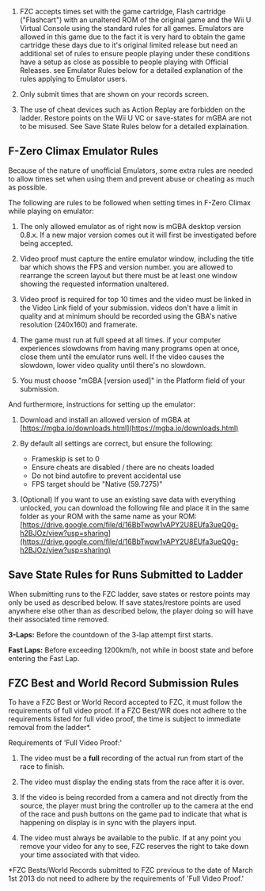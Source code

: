 1. FZC accepts times set with the game cartridge, Flash cartridge ("Flashcart") with an unaltered ROM of the original game and the Wii U Virtual Console using the standard rules for all games. Emulators are allowed in this game due to the fact it is very hard to obtain the game cartridge these days due to it's original limited release but need an additional set of rules to ensure people playing under these conditions have a setup as close as possible to people playing with Official Releases. see Emulator Rules below for a detailed explanation of the rules applying to Emulator users.

1. Only submit times that are shown on your records screen.

1. The use of cheat devices such as Action Replay are forbidden on the ladder. Restore points on the Wii U VC or save-states for mGBA are not to be misused. See Save State Rules below for a detailed explaination.


## F-Zero Climax Emulator Rules

Because of the nature of unofficial Emulators, some extra rules are needed to allow times set when using them and prevent abuse or cheating as much as possible.

The following are rules to be followed when setting times in F-Zero Climax while playing on emulator:

1. The only allowed emulator as of right now is mGBA desktop version 0.8.x. If a new major version comes out it will first be investigated before being accepted.

1. Video proof must capture the entire emulator window, including the title bar which shows the FPS and version number. you are allowed to rearrange the screen layout but there must be at least one window showing the requested information unaltered.

1. Video proof is required for top 10 times and the video must be linked in the Video Link field of your submission. videos don't have a limit in quality and at minimum should be recorded using the GBA's native resolution (240x160) and framerate.

1. The game must run at full speed at all times. if your computer experiences slowdowns from having many programs open at once, close them until the emulator runs well. If the video causes the slowdown, lower video quality until there's no slowdown.

1. You must choose "mGBA [version used]" in the Platform field of your submission.

And furthermore, instructions for setting up the emulator:

1. Download and install an allowed version of mGBA at [https://mgba.io/downloads.html](https://mgba.io/downloads.html)

1. By default all settings are correct, but ensure the following:

    - Frameskip is set to 0
    - Ensure cheats are disabled / there are no cheats loaded
    - Do not bind autofire to prevent accidental use
    - FPS target should be "Native (59.7275)"

1. (Optional) If you want to use an existing save data with everything unlocked, you can download the following file and place it in the same folder as your ROM with the same name as your ROM: [https://drive.google.com/file/d/16BbTwqw1vAPY2U8EUfa3ueQ0g-h2BJOz/view?usp=sharing](https://drive.google.com/file/d/16BbTwqw1vAPY2U8EUfa3ueQ0g-h2BJOz/view?usp=sharing)


## Save State Rules for Runs Submitted to Ladder

When submitting runs to the FZC ladder, save states or restore points may only be used as described below. If save states/restore points are used anywhere else other than as described below, the player doing so will have their associated time removed.

**3-Laps:** Before the countdown of the 3-lap attempt first starts.

**Fast Laps:** Before exceeding 1200km/h, not while in boost state and before entering the Fast Lap.


## FZC Best and World Record Submission Rules

To have a FZC Best or World Record accepted to FZC, it must follow the requirements of full video proof. If a FZC Best/WR does not adhere to the requirements listed for full video proof, the time is subject to immediate removal from the ladder\*.

Requirements of 'Full Video Proof:'

1. The video must be a **full** recording of the actual run from start of the race to finish.

1. The video must display the ending stats from the race after it is over.

1. If the video is being recorded from a camera and not directly from the source, the player must bring the controller up to the camera at the end of the race and push buttons on the game pad to indicate that what is happening on display is in sync with the players input.

1. The video must always be available to the public. If at any point you remove your video for any to see, FZC reserves the right to take down your time associated with that video.

\*FZC Bests/World Records submitted to FZC previous to the date of March 1st 2013 do not need to adhere by the requirements of 'Full Video Proof.'
